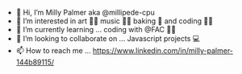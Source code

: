 - 👋 Hi, I’m Milly Palmer aka @millipede-cpu
- 👀 I’m interested in art :artist: music :woman_singer: baking  :bowl_with_spoon:  and coding :woman_technologist:
- 🌱 I’m currently learning ... coding with @FAC :woman_student:
- 💞️ I’m looking to collaborate on ... Javascript projects :computer:
- 📫 How to reach me ... https://www.linkedin.com/in/milly-palmer-144b89115/

<!---
millipede-cpu/millipede-cpu is a ✨ special ✨ repository because its `README.md` (this file) appears on your GitHub profile.
You can click the Preview link to take a look at your changes.
--->
